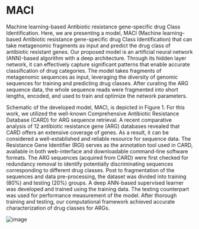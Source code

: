 # MACI
Machine learning-based Antibiotic resistance gene-specific drug Class Identification.
Here, we are presenting a model, MACI (Machine learning-based Antibiotic resistance gene-specific drug Class Identification) that can take metagenomic fragments as input and predict the drug class of antibiotic resistant genes. Our proposed model is an artificial neural network (ANN)-based algorithm with a deep architecture. Through its hidden layer network, it can effectively capture significant patterns that enable accurate classification of drug categories. The model takes fragments of metagenomic sequences as input, leveraging the diversity of genomic sequences for training and predicting drug classes. After curating the ARG sequence data, the whole sequence reads were fragmented into short lengths, encoded, and used to train and optimize the network parameters. 

Schematic of the developed model, MACI, is depicted in Figure 1. For this work, we utilized the well-known Comprehensive Antibiotic Resistance Database (CARD) for ARG sequence retrieval. A recent comparative analysis of 12 antibiotic resistance gene (ARG) databases revealed that CARD offers an extensive coverage of genes. As a result, it can be considered a well-established and reliable resource for sequence data. The Resistance Gene Identifier (RGI) serves as the annotation tool used in CARD, available in both web-interface and downloadable command-line software formats. The ARG sequences (acquired from CARD) were first checked for redundancy removal to identify potentially discriminating sequences corresponding to different drug classes. Post to fragmentation of the sequences and data pre-processing, the dataset was divided into training (80%) and testing (20%) groups. A deep ANN-based supervised learner was developed and trained using the training data. The testing counterpart was used for performance measurement of the model. After thorough training and testing, our computational framework achieved accurate characterization of drug classes for ARGs.

![image](https://github.com/MLHLab/MACI/assets/146407339/74f363fa-01c4-4f78-ac12-7c280c4b5c42)
